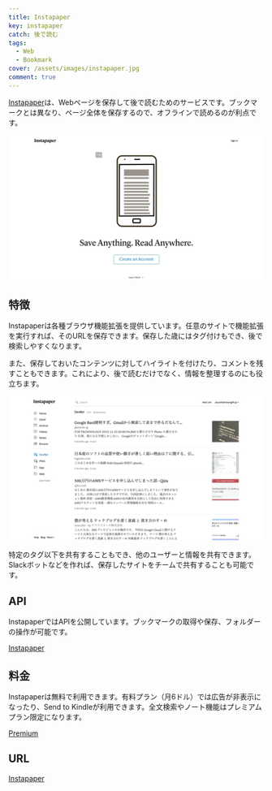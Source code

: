 ```yaml
---
title: Instapaper
key: instapaper
catch: 後で読む
tags:
  - Web
  - Bookmark
cover: /assets/images/instapaper.jpg
comment: true
---
```


[Instapaper](https://www.instapaper.com/)は、Webページを保存して後で読むためのサービスです。ブックマークとは異なり、ページ全体を保存するので、オフラインで読めるのが利点です。

[![InstapaperのWebサイト](/assets/images/instapaper.jpg)](https://www.instapaper.com/)

<!--more-->

## 特徴

Instapaperは各種ブラウザ機能拡張を提供しています。任意のサイトで機能拡張を実行すれば、そのURLを保存できます。保存した歳にはタグ付けもでき、後で検索しやすくなります。

また、保存しておいたコンテンツに対してハイライトを付けたり、コメントを残すこともできます。これにより、後で読むだけでなく、情報を整理するのにも役立ちます。

![メイン画面](/assets/images/instapaper-2.jpg)

特定のタグ以下を共有することもでき、他のユーザーと情報を共有できます。Slackボットなどを作れば、保存したサイトをチームで共有することも可能です。

## API

InstapaperではAPIを公開しています。ブックマークの取得や保存、フォルダーの操作が可能です。

[Instapaper](https://www.instapaper.com/api/full)

## 料金

Instapaperは無料で利用できます。有料プラン（月6ドル）では広告が非表示になったり、Send to Kindleが利用できます。全文検索やノート機能はプレミアムプラン限定になります。

[Premium](https://www.instapaper.com/premium)

## URL

[Instapaper](https://www.instapaper.com/)

